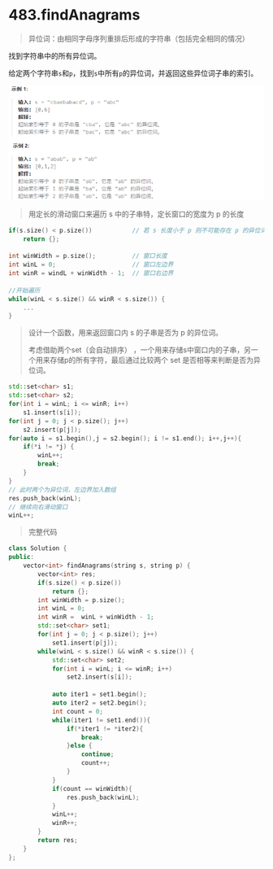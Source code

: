 # 483.findAnagrams

> 异位词：由相同字母序列重排后形成的字符串（包括完全相同的情况）

找到字符串中的所有异位词。

给定两个字符串`s`和`p`，找到`s`中所有`p`的异位词，并返回这些异位词子串的索引。

![image-20231223163905674](https://raw.githubusercontent.com/huibazdy/TyporaPicture/main/image-20231223163905674.png)





> 用定长的滑动窗口来遍历 s 中的子串特，定长窗口的宽度为 p 的长度

```c++
if(s.size() < p.size())           // 若 s 长度小于 p 则不可能存在 p 的异位词
    return {};

int winWidth = p.size();          // 窗口长度
int winL = 0;                     // 窗口左边界
int winR = windL + winWidth - 1;  // 窗口右边界

//开始遍历
while(winL < s.size() && winR < s.size()) {
    ...
}
```

> 设计一个函数，用来返回窗口内 s 的子串是否为 p 的异位词。
>
> 考虑借助两个set（会自动排序） ，一个用来存储s中窗口内的子串，另一个用来存储p的所有字符，最后通过比较两个 set 是否相等来判断是否为异位词。

```c++
std::set<char> s1;
std::set<char> s2;
for(int i = winL; i <= winR; i++)
    s1.insert(s[i]);
for(int j = 0; j < p.size(); j++)
    s2.insert(p[j]);
for(auto i = s1.begin(),j = s2.begin(); i != s1.end(); i++,j++){
    if(*i != *j) {
        winL++;
        break;
    }
}
// 此时两个为异位词，左边界加入数组
res.push_back(winL);
// 继续向右滑动窗口
winL++;  
```





> 完整代码

```c++
class Solution {
public:
    vector<int> findAnagrams(string s, string p) {
        vector<int> res;
        if(s.size() < p.size())
            return {};
        int winWidth = p.size();
        int winL = 0;
        int winR =  winL + winWidth - 1;
        std::set<char> set1;
        for(int j = 0; j < p.size(); j++)
            set1.insert(p[j]);    
        while(winL < s.size() && winR < s.size()) {
            std::set<char> set2;
            for(int i = winL; i <= winR; i++)
                set2.insert(s[i]);
            
            auto iter1 = set1.begin();
            auto iter2 = set2.begin();
            int count = 0;
            while(iter1 != set1.end()){
                if(*iter1 != *iter2){
                    break;
                }else {
                    continue;
                    count++;
                }
            }
            if(count == winWidth){
                res.push_back(winL);
            }
            winL++;
            winR++;
        }
        return res;
    }
};
```





